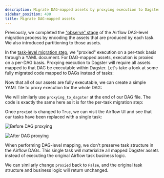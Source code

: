 ```yaml
---
description: Migrate DAG-mapped assets by proxying execution to Dagster.
sidebar_position: 400
title: Migrate DAG-mapped assets
---
```


Previously, we completed the ["observe" stage](/migration/airflow-to-dagster/dag-level-migration/observe) of the Airflow DAG-level migration process by encoding the assets that are produced by each task. We also introduced partitioning to those assets.

In the [task-level migration step](/migration/airflow-to-dagster/task-level-migration/migrate), we "proxied" execution on a per-task basis through a YAML document. For DAG-mapped assets, execution is proxied on a per-DAG basis. Proxying execution to Dagster will require all assets mapped to that DAG be executable within Dagster. Let's take a look at some fully migrated code mapped to DAGs instead of tasks:

<CodeExample path="airlift-migration-tutorial/tutorial_example/dagster_defs/stages/migrate_dag_level.py" />

Now that all of our assets are fully executable, we can create a simple YAML file to proxy execution for the whole DAG:

<CodeExample path="airlift-migration-tutorial/tutorial_example/snippets/rebuild_customers_list.yaml" />

We will similarly use `proxying_to_dagster` at the end of our DAG file. The code is exactly the same here as it is for the per-task migration step:

<CodeExample path="airlift-migration-tutorial/tutorial_example/snippets/dags_truncated.py" />

Once `proxied` is changed to `True`, we can visit the Airflow UI and see that our tasks have been replaced with a single task:

![Before DAG proxying](/images/integrations/airlift/before_dag_override.png)

![After DAG proxying](/images/integrations/airlift/after_dag_override.png)

When performing DAG-level mapping, we don't preserve task structure in the Airflow DAGs. This single task will materialize all mapped Dagster assets instead of executing the original Airflow task business logic.

We can similarly change `proxied` back to `False`, and the original task structure and business logic will return unchanged.
